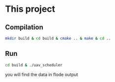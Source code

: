 # This project

## Compilation

```bash
mkdir build & cd build & cmake .. & make & cd ..
```

## Run

```bash
cd build & ./uav_scheduler
```

you will find the data in flode output